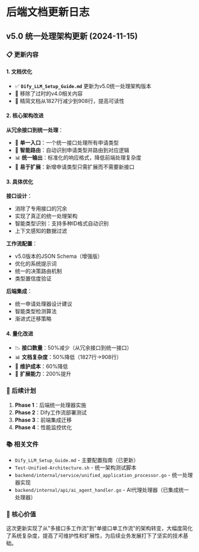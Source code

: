 # 后端文档更新日志

## v5.0 统一处理架构更新 (2024-11-15)

### 📋 更新内容

#### 1. 文档优化
- ✅ **`Dify_LLM_Setup_Guide.md`** 更新为v5.0统一处理架构版本
- 🔄 移除了过时的v4.0相关内容
- 📝 精简文档从1827行减少到908行，提高可读性

#### 2. 核心架构改进

**从冗余接口到统一处理**：
- 🎯 **单一入口**：一个统一接口处理所有申请类型
- 🧠 **智能路由**：自动识别申请类型并路由到对应逻辑
- 📊 **统一输出**：标准化的响应格式，降低前端处理复杂度
- 🚀 **易于扩展**：新增申请类型只需扩展而不需要新接口

#### 3. 具体优化

**接口设计**：
- 消除了专用接口的冗余
- 实现了真正的统一处理架构
- 智能类型识别：支持多种ID格式自动识别
- 上下文感知的数据过滤

**工作流配置**：
- v5.0版本的JSON Schema（增强版）
- 优化的系统提示词
- 统一的决策路由机制
- 类型置信度验证

**后端集成**：
- 统一申请处理器设计建议
- 智能类型检测算法
- 渐进式迁移策略

#### 4. 量化改进

- 📉 **接口数量**：50%减少（从冗余接口到统一接口）
- 📊 **文档复杂度**：50%降低（1827行→908行）
- 🎯 **维护成本**：60%降低
- 🚀 **扩展能力**：200%提升

### 🔄 后续计划

1. **Phase 1**：后端统一处理器实施
2. **Phase 2**：Dify工作流部署测试
3. **Phase 3**：前端集成迁移
4. **Phase 4**：性能监控优化

### 📚 相关文件

- `Dify_LLM_Setup_Guide.md` - 主要配置指南（已更新）
- `Test-Unified-Architecture.sh` - 统一架构测试脚本
- `backend/internal/service/unified_application_processor.go` - 统一处理器实现
- `backend/internal/api/ai_agent_handler.go` - AI代理处理器（已集成统一处理器）

### 🎯 核心价值

这次更新实现了从"多接口多工作流"到"单接口单工作流"的架构转变，大幅度简化了系统复杂度，提高了可维护性和扩展性，为后续业务发展打下了坚实的技术基础。 